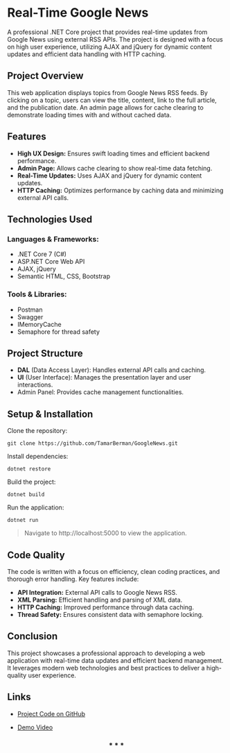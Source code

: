 # Real-Time Google News
A professional .NET Core project that provides real-time updates from Google News using external RSS APIs. The project is designed with a focus on high user experience, utilizing AJAX and jQuery for dynamic content updates and efficient data handling with HTTP caching.

## Project Overview
This web application displays topics from Google News RSS feeds. By clicking on a topic, users can view the title, content, link to the full article, and the publication date. An admin page allows for cache clearing to demonstrate loading times with and without cached data.

## Features
- **High UX Design:** Ensures swift loading times and efficient backend performance.
- **Admin Page:** Allows cache clearing to show real-time data fetching.
- **Real-Time Updates:** Uses AJAX and jQuery for dynamic content updates.
- **HTTP Caching:** Optimizes performance by caching data and minimizing external API calls.

## Technologies Used

### Languages & Frameworks:
* .NET Core 7 (C#)
* ASP.NET Core Web API
* AJAX, jQuery
* Semantic HTML, CSS, Bootstrap

### Tools & Libraries:
* Postman
* Swagger
* IMemoryCache
* Semaphore for thread safety
  
## Project Structure

* **DAL** (Data Access Layer): Handles external API calls and caching.
* **UI** (User Interface): Manages the presentation layer and user interactions.
* Admin Panel: Provides cache management functionalities.
## Setup & Installation

Clone the repository:
```
git clone https://github.com/TamarBerman/GoogleNews.git
```
Install dependencies:
```
dotnet restore
```
Build the project:
```
dotnet build
```
Run the application:
```
dotnet run
```

> Navigate to http://localhost:5000 to view the application.

## Code Quality
The code is written with a focus on efficiency, clean coding practices, and thorough error handling. Key features include:

* **API Integration:** External API calls to Google News RSS.
* **XML Parsing:** Efficient handling and parsing of XML data.
* **HTTP Caching:** Improved performance through data caching.
* **Thread Safety:** Ensures consistent data with semaphore locking.

## Conclusion
This project showcases a professional approach to developing a web application with real-time data updates and efficient backend management. It leverages modern web technologies and best practices to deliver a high-quality user experience.

## Links
- [Project Code on GitHub](https://github.com/TamarBerman/GoogleNews)

- [Demo Video](https://drive.google.com/file/d/1XuR02W80CvUcZVjhKoDITulfFGPULayA/view)

<h3 align="center">* * *</h3>
